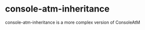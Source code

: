 # console-atm-inheritance
console-atm-inheritance is a more complex version of <a name="https://github.com/Tripl3R/ConsoleATM#consoleatm"></a>ConsoleAtM
